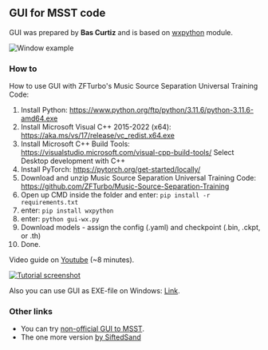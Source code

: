 ## GUI for MSST code 

GUI was prepared by **Bas Curtiz** and is based on [wxpython](https://en.wikipedia.org/wiki/WxPython) module.

![Window example](https://github.com/ZFTurbo/Music-Source-Separation-Training/blob/main/gui/wx_msst_screen.png)

### How to

How to use GUI with ZFTurbo's Music Source Separation Universal Training Code:

1. Install Python: https://www.python.org/ftp/python/3.11.6/python-3.11.6-amd64.exe
2. Install Microsoft Visual C++ 2015-2022 (x64): https://aka.ms/vs/17/release/vc_redist.x64.exe
3. Install Microsoft C++ Build Tools: https://visualstudio.microsoft.com/visual-cpp-build-tools/
Select Desktop development with C++
4. Install PyTorch: https://pytorch.org/get-started/locally/
5. Download and unzip Music Source Separation Universal Training Code:
https://github.com/ZFTurbo/Music-Source-Separation-Training
6. Open up CMD inside the folder and enter: `pip install -r requirements.txt` 
7. enter: `pip install wxpython` 
8. enter: `python gui-wx.py`
9. Download models - assign the config (.yaml) and checkpoint (.bin, .ckpt, or .th)
10. Done.

Video guide on [Youtube](https://youtu.be/gyxMCbDwfAw) (~8 minutes).

[![Tutorial screenshot](https://github.com/ZFTurbo/Music-Source-Separation-Training/blob/main/gui/tutorial_screenshot.jpg)](https://youtu.be/gyxMCbDwfAw)

Also you can use GUI as EXE-file on Windows: [Link](https://mega.nz/file/xAAzTCzR#2IapG3RJ9Vew3oC8l9H2zrw1vwUtZSqsUdJAjmARmPs).

### Other links

* You can try [non-official GUI to MSST](https://github.com/SUC-DriverOld/MSST-WebUI).
* The one more version [by SiftedSand](https://github.com/SiftedSand/MusicSepGUI)